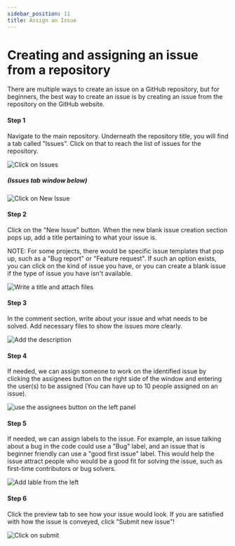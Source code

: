 ```yaml
---
sidebar_position: 11
title: Assign an Issue
---
```


# Creating and assigning an issue from a repository

There are multiple ways to create an issue on a GitHub repository, but for beginners, the best way to create an issue is by creating an issue from the repository on the GitHub website.

#### Step 1

Navigate to the main repository. Underneath the repository title, 
you will find a tab called "Issues". Click on that to reach the list of issues for the repository.


![Click on Issues ](https://user-images.githubusercontent.com/42191857/193368251-a3f40b55-af9a-49bf-a172-f01a28e3c5d4.jpg)
##### *(Issues tab window below)*

![Click on New Issue](https://user-images.githubusercontent.com/42191857/193365926-c2c02551-a97e-4db5-96a6-efc43b35e883.jpg)

#### Step 2

Click on the "New Issue" button. When the new blank issue creation section pops up, add a title pertaining to what your issue is.

NOTE: For some projects, there would be specific issue templates that pop up, such as a "Bug report" or "Feature request". If such an option exists, you can click on the kind of issue you have, or you can create a blank issue if the type of issue you have isn't available.

![Write a title and attach files](https://user-images.githubusercontent.com/42191857/193366587-654b4299-3fd0-4f85-a41d-d6bb22b9cf97.jpg)

#### Step 3

In the comment section, write about your issue and what needs to be solved. Add necessary files to show the issues more clearly.

![Add the description](https://user-images.githubusercontent.com/42191857/193366979-3acf63cb-0da8-4c68-ac08-0eaa77074d3d.jpg)

#### Step 4

If needed, we can assign someone to work on the identified issue by clicking the assignees button on the right side of the window and entering the user(s) to be assigned (You can have up to 10 people assigned on an issue).

![use the assignees button on the left panel](https://user-images.githubusercontent.com/42191857/193367105-c4396983-2e54-4fa5-9a17-25a8cb29ea11.jpg)

#### Step 5

If needed, we can assign labels to the issue. For example, an issue talking about a bug in the code could use a "Bug" label, and an issue that is beginner friendly can use a "good first issue" label. This would help the issue attract people who would be a good fit for solving the issue, such as first-time contributors or bug solvers.

![Add lable from the left](https://user-images.githubusercontent.com/42191857/193368094-e9933b16-5e0e-45d6-a7b1-206011a02c18.jpg)

#### Step 6

Click the preview tab to see how your issue would look. If you are satisfied with how the issue is conveyed, click "Submit new issue"!

![Click on submit](https://user-images.githubusercontent.com/42191857/193368210-3bb8b72e-8a2f-4385-bf0d-43a046c3324f.jpg)